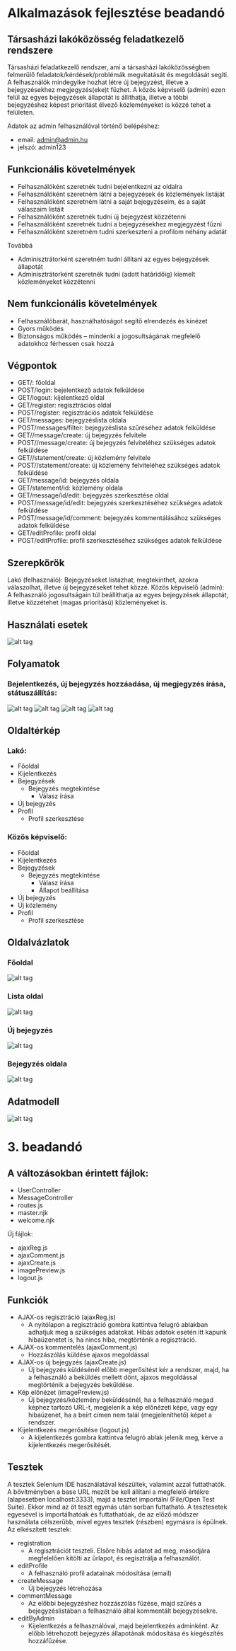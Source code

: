 # Alkalmazások fejlesztése beadandó

## Társasházi lakóközösség feladatkezelő rendszere

Társasházi feladatkezelő rendszer, ami a társasházi lakóközösségben felmerülő feladatok/kérdések/problémák megvitatását és megoldását segíti. A felhasználók mindegyike hozhat létre új bejegyzést, illetve a bejegyzésekhez megjegyzés(eke)t fűzhet. A közös képviselő (admin) ezen felül az egyes bejegyzések állapotát is állíthatja, illetve a többi bejegyzéshez képest prioritást élvező közleményeket is közzé tehet a felületen. 

Adatok az admin felhasználóval történő belépéshez:
 * email: admin@admin.hu
 * jelszó: admin123

## Funkcionális követelmények

<ul><li>Felhasználóként szeretnék tudni bejelentkezni az oldalra </li>
<li>Felhasználóként szeretném látni a bejegyzések és közlemények listáját</li>
<li>Felhasználóként szeretném látni a saját bejegyzéseim, és a saját válaszaim listáit</li>
<li>Felhasználóként szeretnék tudni új bejegyzést közzétenni</li>
<li>Felhasználóként szeretnék tudni a bejegyzésekhez megjegyzést fűzni</li>
<li>Felhasználóként szeretném tudni szerkeszteni a profilom néhány adatát</li>
</ul>
Továbbá
<ul>
<li>Adminisztrátorként szeretném tudni állítani az egyes bejegyzések állapotát</li>
<li>Adminisztrátorként szeretnék tudni (adott határidőig) kiemelt közleményeket közzétenni</li>
</ul>

## Nem funkcionális követelmények

<ul>
<li>Felhasználóbarát, használhatóságot segítő elrendezés és kinézet</li>
<li>Gyors működés</li>
<li>Biztonságos működés – mindenki a jogosultságának megfelelő adatokhoz férhessen csak hozzá</li>
</ul>

## Végpontok

<ul>
<li>GET/: főoldal</li>
<li>POST/login: bejelentkező adatok felküldése</li>
<li>GET/logout: kijelentkező oldal</li>
<li>GET/register: regisztrációs oldal</li>
<li>POST/register: regisztrációs adatok felküldése</li>
<li>GET/messages: bejegyzéslista oldala</li>
<li>POST/messages/filter: bejegyzéslista szűréséhez adatok felküldése</li>
<li>GET//message/create: új bejegyzés felvitele</li>
<li>POST//message/create: új bejegyzés felviteléhez szükséges adatok felküldése</li>
<li>GET//statement/create: új közlemény felvitele</li>
<li>POST//statement/create: új közlemény felviteléhez szükséges adatok felküldése</li>
<li>GET/message/id: bejegyzés oldala</li>
<li>GET/statement/id: közlemény oldala</li>
<li>GET/message/id/edit: bejegyzés szerkesztése oldal</li>
<li>POST/message/id/edit: bejegyzés szerkesztéséhez szükséges adatok felküldése</li>
<li>POST/message/id/comment: bejegyzés kommentálásához szükséges adatok felküldése</li>
<li>GET/editProfile: profil oldal</li>
<li>POST/editProfile: profil szerkesztéséhez szükséges adatok felküldése</li>
</ul>

## Szerepkörök

Lakó (felhasználó): Bejegyzéseket listázhat, megtekinthet, azokra válaszolhat, illetve új bejegyzéseket tehet közzé.
Közös képviselő (admin): A felhasználó jogosultságain túl beállíthatja az egyes bejegyzések állapotát, illetve közzétehet (magas prioritású) közleményeket is.

## Használati esetek

![alt tag](readme_pictures/hasznalati.png)

## Folyamatok
### Bejelentkezés, új bejegyzés hozzáadása, új megjegyzés írása, státuszállítás:
![alt tag](readme_pictures/login.png) ![alt tag](readme_pictures/new.png) ![alt tag](readme_pictures/comment.png) ![alt tag](readme_pictures/status.png)

## Oldaltérkép

### Lakó:

* Főoldal
* Kijelentkezés
* Bejegyzések
  * Bejegyzés megtekintése
    * Válasz írása
* Új bejegyzés
* Profil
  * Profil szerkesztése

### Közös képviselő:

* Főoldal
* Kijelentkezés
* Bejegyzések
  * Bejegyzés megtekintése
    * Válasz írása
    * Állapot beállítása
* Új bejegyzés
* Új közlemény
* Profil
  * Profil szerkesztése
  
## Oldalvázlatok

### Főoldal

![alt tag](readme_pictures/Főoldal.jpg)

### Lista oldal

![alt tag](readme_pictures/Listaoldal.jpg)

### Új bejegyzés

![alt tag](readme_pictures/Új_bejegyzés.jpg)

### Bejegyzés oldala

![alt tag](readme_pictures/Bejegyzés_oldala.jpg)

## Adatmodell

![alt tag](readme_pictures/modell.png)

# 3. beadandó

## A változásokban érintett fájlok:
 * UserController
 * MessageController
 * routes.js
 * master.njk
 * welcome.njk
 
Új fájlok:
 * ajaxReg.js
 * ajaxComment.js
 * ajaxCreate.js
 * imagePreview.js
 * logout.js

## Funkciók

* AJAX-os regisztráció (ajaxReg.js)
  * A nyitólapon a regisztráció gombra kattintva felugró ablakban adhatjuk meg a szükséges adatokat. 
  Hibás adatok esetén itt kapunk hibaüzenetet is, ha nincs hiba, megtörténik a regisztráció.
* AJAX-os kommentelés (ajaxComment.js)
  * Hozzászólás küldése ajaxos megoldással
* AJAX-os új bejegyzés (ajaxCreate.js)
  * Új bejegyzés küldésénél előbb megerősítést kér a rendszer, majd, ha a felhasználó a beküldés mellett dönt, ajaxos megoldással megtörténik a bejegyzés beküldése.
* Kép előnézet (imagePreview.js)
  * Új bejegyzés/közlemény beküldésénél, ha a felhasználó megad képhez tartozó URL-t, megjelenik a kép előnézeti képe, vagy egy hibaüzenet, ha a beírt címen 
  nem talál (megjeleníthető) képet a rendszer.
* Kijelentkezés megerősítése (logout.js)
  * A kijelentkezés gombra kattintva felugró ablak jelenik meg, kérve a kijelentkezés megerősítését.

## Tesztek

A tesztek Selenium IDE használatával készültek, valamint azzal futtathatók. A bővítményben a base URL mezőt be kell állítani a megfelelő értékre (alapesetben localhost:3333), majd a tesztet importálni (File/Open Test Suite).
Ekkor mind az öt teszt egymás után sorban futtatható. A tesztesetek egyesével is importálhatóak és futtathatóak, de az előző módszer használata célszerűbb, mivel egyes tesztek (részben) egymásra is épülnek. 
Az elkészített tesztek:

* registration
  * A regisztrációt teszteli. Elsőre hibás adatot ad meg, másodjára megfelelően kitölti az űrlapot, és regisztrálja a felhasználót.
* editProfile
  * A felhasználó profil adatainak módosítása (email)
* createMessage
  * Új bejegyzés létrehozása
* commentMessage
  * Az előbbi bejegyzéshez hozzászólás fűzése, majd szűrés a bejegyzéslistában a felhasználó által kommentált bejegyzésekre.
* editByAdmin
  * Kijelentkezés a felhasználóval, majd bejelentkezés adminként. Az előbb létrehozott bejegyzés állapotának módosítása és kiegészítés hozzáfűzése.
